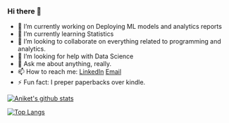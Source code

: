 ### Hi there 👋

<!--
**Aniket-Mishra/Aniket-Mishra** is a ✨ _special_ ✨ repository because its `README.md` (this file) appears on your GitHub profile.

Here are some ideas to get you started:
-->

- 🔭 I’m currently working on Deploying ML models and analytics reports
- 🌱 I’m currently learning Statistics 
- 👯 I’m looking to collaborate on everything related to programming and analytics.
- 🤔 I’m looking for help with Data Science
- 💬 Ask me about anything, really.
- 📫 How to reach me: [LinkedIn](https://www.linkedin.com/in/aniket97/)  [Email](mishra1997aniket@gmail.com)
- ⚡ Fun fact: I preper paperbacks over kindle.


[![Aniket's github stats](https://github-readme-stats.vercel.app/api?username=Aniket-Mishra&count_private=true&show_icons=true&theme=radical&hide_rank=false)](https://github.com/anuraghazra/github-readme-stats)

[![Top Langs](https://github-readme-stats.vercel.app/api/top-langs/?username=Aniket-Mishra&exclude_repo=DemoMobileDealerWebsite&hide=css,html)](https://github.com/anuraghazra/github-readme-stats)
